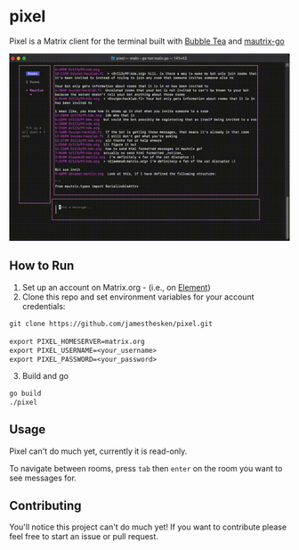 # pixel
Pixel is a Matrix client for the terminal built with [Bubble Tea](https://github.com/charmbracelet/bubbletea) and [mautrix-go](https://github.com/mautrix/go)

![demo gif](./assets/mvp.gif)

## How to Run
1. Set up an account on Matrix.org - (i.e., on [Element](https://app.element.io/#/login)) 
2. Clone this repo and set environment variables for your account credentials:
```
git clone https://github.com/jamesthesken/pixel.git

export PIXEL_HOMESERVER=matrix.org
export PIXEL_USERNAME=<your_username>
export PIXEL_PASSWORD=<your_password>
```
3. Build and go
```
go build
./pixel
```

## Usage
Pixel can't do much yet, currently it is read-only. 

To navigate between rooms, press `tab` then `enter` on the room you want to see messages for.

## Contributing
You'll notice this project can't do much yet! If you want to contribute please feel free to start an issue or pull request.
